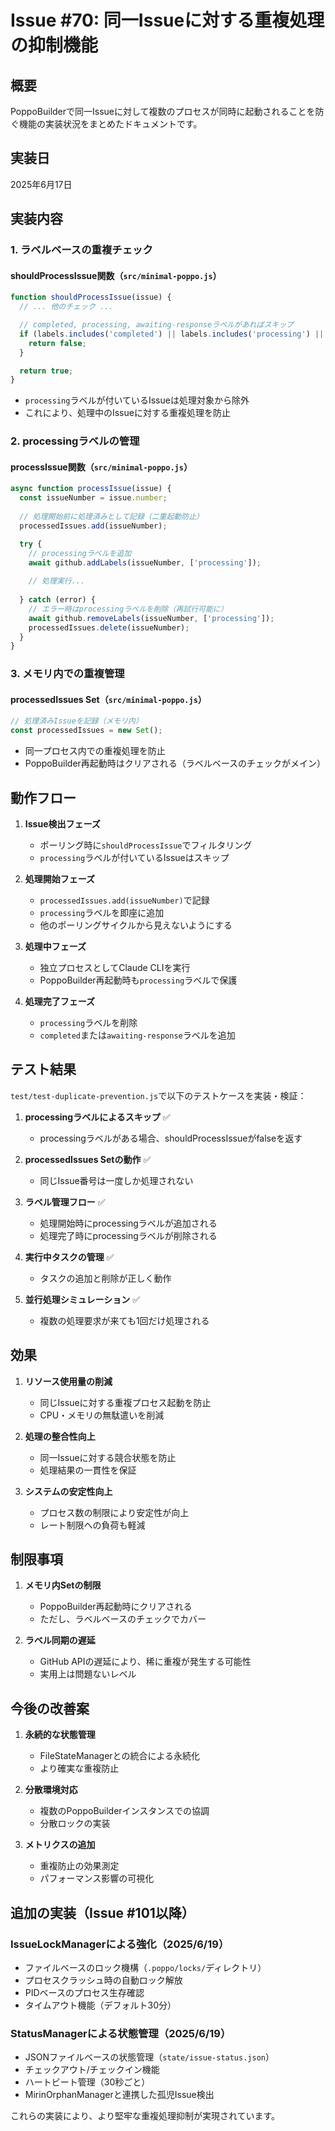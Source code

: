# Issue #70: 同一Issueに対する重複処理の抑制機能

## 概要
PoppoBuilderで同一Issueに対して複数のプロセスが同時に起動されることを防ぐ機能の実装状況をまとめたドキュメントです。

## 実装日
2025年6月17日

## 実装内容

### 1. ラベルベースの重複チェック

#### shouldProcessIssue関数（`src/minimal-poppo.js`）
```javascript
function shouldProcessIssue(issue) {
  // ... 他のチェック ...

  // completed, processing, awaiting-responseラベルがあればスキップ
  if (labels.includes('completed') || labels.includes('processing') || labels.includes('awaiting-response')) {
    return false;
  }

  return true;
}
```

- `processing`ラベルが付いているIssueは処理対象から除外
- これにより、処理中のIssueに対する重複処理を防止

### 2. processingラベルの管理

#### processIssue関数（`src/minimal-poppo.js`）
```javascript
async function processIssue(issue) {
  const issueNumber = issue.number;
  
  // 処理開始前に処理済みとして記録（二重起動防止）
  processedIssues.add(issueNumber);

  try {
    // processingラベルを追加
    await github.addLabels(issueNumber, ['processing']);
    
    // 処理実行...
    
  } catch (error) {
    // エラー時はprocessingラベルを削除（再試行可能に）
    await github.removeLabels(issueNumber, ['processing']);
    processedIssues.delete(issueNumber);
  }
}
```

### 3. メモリ内での重複管理

#### processedIssues Set（`src/minimal-poppo.js`）
```javascript
// 処理済みIssueを記録（メモリ内）
const processedIssues = new Set();
```

- 同一プロセス内での重複処理を防止
- PoppoBuilder再起動時はクリアされる（ラベルベースのチェックがメイン）

## 動作フロー

1. **Issue検出フェーズ**
   - ポーリング時に`shouldProcessIssue`でフィルタリング
   - `processing`ラベルが付いているIssueはスキップ

2. **処理開始フェーズ**
   - `processedIssues.add(issueNumber)`で記録
   - `processing`ラベルを即座に追加
   - 他のポーリングサイクルから見えないようにする

3. **処理中フェーズ**
   - 独立プロセスとしてClaude CLIを実行
   - PoppoBuilder再起動時も`processing`ラベルで保護

4. **処理完了フェーズ**
   - `processing`ラベルを削除
   - `completed`または`awaiting-response`ラベルを追加

## テスト結果

`test/test-duplicate-prevention.js`で以下のテストケースを実装・検証：

1. **processingラベルによるスキップ** ✅
   - processingラベルがある場合、shouldProcessIssueがfalseを返す

2. **processedIssues Setの動作** ✅
   - 同じIssue番号は一度しか処理されない

3. **ラベル管理フロー** ✅
   - 処理開始時にprocessingラベルが追加される
   - 処理完了時にprocessingラベルが削除される

4. **実行中タスクの管理** ✅
   - タスクの追加と削除が正しく動作

5. **並行処理シミュレーション** ✅
   - 複数の処理要求が来ても1回だけ処理される

## 効果

1. **リソース使用量の削減**
   - 同じIssueに対する重複プロセス起動を防止
   - CPU・メモリの無駄遣いを削減

2. **処理の整合性向上**
   - 同一Issueに対する競合状態を防止
   - 処理結果の一貫性を保証

3. **システムの安定性向上**
   - プロセス数の制限により安定性が向上
   - レート制限への負荷も軽減

## 制限事項

1. **メモリ内Setの制限**
   - PoppoBuilder再起動時にクリアされる
   - ただし、ラベルベースのチェックでカバー

2. **ラベル同期の遅延**
   - GitHub APIの遅延により、稀に重複が発生する可能性
   - 実用上は問題ないレベル

## 今後の改善案

1. **永続的な状態管理**
   - FileStateManagerとの統合による永続化
   - より確実な重複防止

2. **分散環境対応**
   - 複数のPoppoBuilderインスタンスでの協調
   - 分散ロックの実装

3. **メトリクスの追加**
   - 重複防止の効果測定
   - パフォーマンス影響の可視化

## 追加の実装（Issue #101以降）

### IssueLockManagerによる強化（2025/6/19）
- ファイルベースのロック機構（`.poppo/locks/`ディレクトリ）
- プロセスクラッシュ時の自動ロック解放
- PIDベースのプロセス生存確認
- タイムアウト機能（デフォルト30分）

### StatusManagerによる状態管理（2025/6/19）
- JSONファイルベースの状態管理（`state/issue-status.json`）
- チェックアウト/チェックイン機能
- ハートビート管理（30秒ごと）
- MirinOrphanManagerと連携した孤児Issue検出

これらの実装により、より堅牢な重複処理抑制が実現されています。